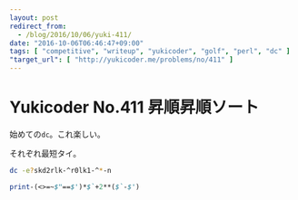 ```yaml
---
layout: post
redirect_from:
  - /blog/2016/10/06/yuki-411/
date: "2016-10-06T06:46:47+09:00"
tags: [ "competitive", "writeup", "yukicoder", "golf", "perl", "dc" ]
"target_url": [ "http://yukicoder.me/problems/no/411" ]
---
```


# Yukicoder No.411 昇順昇順ソート

始めての`dc`。これ楽しい。

それぞれ最短タイ。

``` bash
dc -e?skd2rlk-^r0lk1-^*-n
```

``` perl
print-(<>=~$"==$')*$`+2**($`-$')
```
